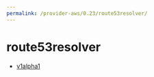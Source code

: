 ```yaml
---
permalink: /provider-aws/0.23/route53resolver/
---
```


# route53resolver



* [v1alpha1](v1alpha1/index.md)